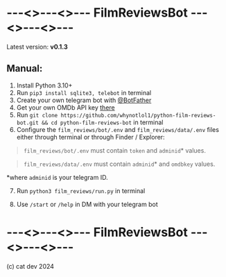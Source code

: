 # ---<>---<>--- FilmReviewsBot ---<>---<>---
Latest version: **v0.1.3**
## Manual:
1. Install Python 3.10+
2. Run ```pip3 install sqlite3, telebot``` in terminal
3. Create your own telegram bot with [@BotFather](https://telegram.me/BotFather)
4. Get your own OMDb API key [there](http://www.omdbapi.com/apikey.aspx)
5. Run ```git clone https://github.com/whynotlol1/python-film-reviews-bot.git && cd python-film-reviews-bot``` in terminal
6. Configure the  ```film_reviews/bot/.env``` and ```film_reviews/data/.env``` files either through terminal or through Finder / Explorer:
> ```film_reviews/bot/.env``` must contain ```token``` and ```adminid```* values.

> ```film_reviews/data/.env``` must contain ```adminid```* and ```omdbkey``` values.

*where ```adminid``` is your telegram ID.

7. Run ```python3 film_reviews/run.py``` in terminal

8. Use ```/start``` or ```/help``` in DM with your telegram bot

# ---<>---<>--- FilmReviewsBot ---<>---<>---
(c) cat dev 2024
